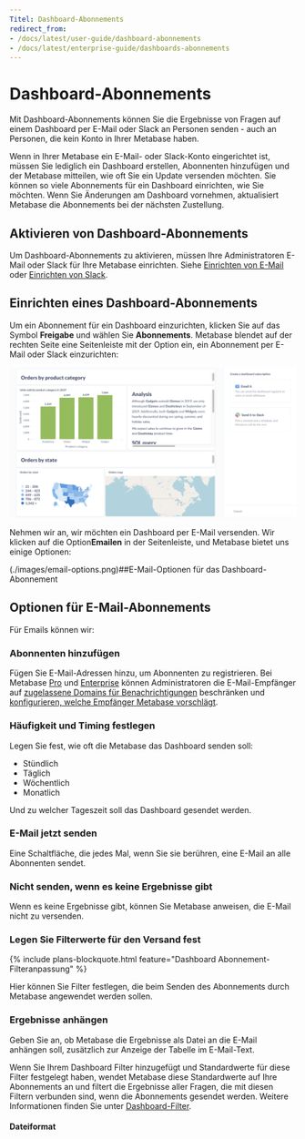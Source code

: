 ```yaml
---
Titel: Dashboard-Abonnements
redirect_from:
- /docs/latest/user-guide/dashboard-abonnements
- /docs/latest/enterprise-guide/dashboards-abonnements
---
```



# Dashboard-Abonnements


Mit Dashboard-Abonnements können Sie die Ergebnisse von Fragen auf einem Dashboard per E-Mail oder Slack an Personen senden - auch an Personen, die kein Konto in Ihrer Metabase haben.


Wenn in Ihrer Metabase ein E-Mail- oder Slack-Konto eingerichtet ist, müssen Sie lediglich ein Dashboard erstellen, Abonnenten hinzufügen und der Metabase mitteilen, wie oft Sie ein Update versenden möchten. Sie können so viele Abonnements für ein Dashboard einrichten, wie Sie möchten. Wenn Sie Änderungen am Dashboard vornehmen, aktualisiert Metabase die Abonnements bei der nächsten Zustellung.


## Aktivieren von Dashboard-Abonnements


Um Dashboard-Abonnements zu aktivieren, müssen Ihre Administratoren E-Mail oder Slack für Ihre Metabase einrichten. Siehe [Einrichten von E-Mail](../configuring-metabase/email.md) oder [Einrichten von Slack](../configuring-metabase/slack.md).


## Einrichten eines Dashboard-Abonnements


Um ein Abonnement für ein Dashboard einzurichten, klicken Sie auf das Symbol **Freigabe** und wählen Sie **Abonnements**. Metabase blendet auf der rechten Seite eine Seitenleiste mit der Option ein, ein Abonnement per E-Mail oder Slack einzurichten:


![Dashboard-Abonnement per E-Mail oder Slack einrichten](./images/email-or-slack.png)


Nehmen wir an, wir möchten ein Dashboard per E-Mail versenden. Wir klicken auf die Option**Emailen** in der Seitenleiste, und Metabase bietet uns einige Optionen:


(./images/email-options.png)##E-Mail-Optionen für das Dashboard-Abonnement


## Optionen für E-Mail-Abonnements


Für Emails können wir:


### Abonnenten hinzufügen


Fügen Sie E-Mail-Adressen hinzu, um Abonnenten zu registrieren. Bei Metabase [Pro](https://www.metabase.com/product/pro) und [Enterprise](https://www.metabase.com/product/enterprise) können Administratoren die E-Mail-Empfänger auf [zugelassene Domains für Benachrichtigungen](../configuring-metabase/email.md#approved-domains-for-notifications) beschränken und [konfigurieren, welche Empfänger Metabase vorschlägt](../configuring-metabase/email.md#suggest-recipients-on-dashboard-subscriptions-and-alerts).


### Häufigkeit und Timing festlegen


Legen Sie fest, wie oft die Metabase das Dashboard senden soll:


- Stündlich
- Täglich
- Wöchentlich
- Monatlich


Und zu welcher Tageszeit soll das Dashboard gesendet werden.


### E-Mail jetzt senden


Eine Schaltfläche, die jedes Mal, wenn Sie sie berühren, eine E-Mail an alle Abonnenten sendet.


### Nicht senden, wenn es keine Ergebnisse gibt


Wenn es keine Ergebnisse gibt, können Sie Metabase anweisen, die E-Mail nicht zu versenden.


### Legen Sie Filterwerte für den Versand fest


{% include plans-blockquote.html feature="Dashboard Abonnement-Filteranpassung" %}


Hier können Sie Filter festlegen, die beim Senden des Abonnements durch Metabase angewendet werden sollen.


### Ergebnisse anhängen


Geben Sie an, ob Metabase die Ergebnisse als Datei an die E-Mail anhängen soll, zusätzlich zur Anzeige der Tabelle im E-Mail-Text.


Wenn Sie Ihrem Dashboard Filter hinzugefügt und Standardwerte für diese Filter festgelegt haben, wendet Metabase diese Standardwerte auf Ihre Abonnements an und filtert die Ergebnisse aller Fragen, die mit diesen Filtern verbunden sind, wenn die Abonnements gesendet werden. Weitere Informationen finden Sie unter [Dashboard-Filter](./filters.md).


#### Dateiformat
